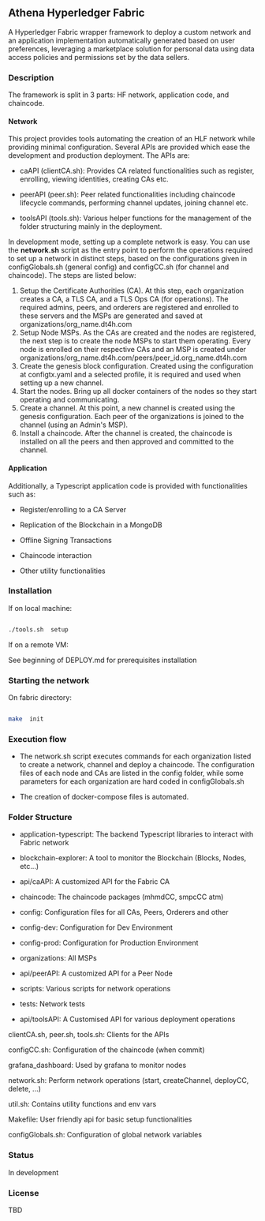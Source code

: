 
## Athena Hyperledger Fabric

  

A Hyperledger Fabric wrapper framework to deploy a custom network and an application implementation automatically generated based on user preferences, leveraging a marketplace solution for personal data using data access policies and permissions set by the data sellers.

  
  

### Description
The framework is split in 3 parts: HF network, application code, and chaincode.
  

#### Network

This project provides tools automating the creation of an HLF network while providing minimal configuration. Several APIs are provided which ease the development and production deployment. The APIs are:

* caAPI (clientCA.sh): Provides CA related functionalities such as register, enrolling, viewing identities, creating CAs etc.

* peerAPI (peer.sh): Peer related functionalities including chaincode lifecycle commands, performing channel updates, joining channel etc.

* toolsAPI (tools.sh): Various helper functions for the management of the folder structuring mainly in the deployment.


In development mode, setting up a complete network is easy. You can use the **network.sh** script as the entry point to perform the operations required to set up a network in distinct steps, based on the configurations given in configGlobals.sh (general config) and configCC.sh (for channel and chaincode). The steps are listed below:

1. Setup the Certificate Authorities (CA). At this step, each organization creates a CA, a TLS CA, and a TLS Ops CA (for operations). The required admins, peers, and orderers are registered and enrolled to these servers and the MSPs are generated and saved at organizations/org_name.dt4h.com
2. Setup Node MSPs. As the CAs are created and the nodes are registered, the next step is to create the node MSPs to start them operating. Every node is enrolled on their respective CAs and an MSP is created under organizations/org_name.dt4h.com/peers/peer_id.org_name.dt4h.com
3. Create the genesis block configuration. Created using the configuration at configtx.yaml and a selected profile, it is required and used when setting up a new channel.
4. Start the nodes. Bring up all docker containers of the nodes so they start operating and communicating.
5. Create a channel. At this point, a new channel is created using the genesis configuration. Each peer of the organizations is joined to the channel (using an Admin's MSP).
6. Install a chaincode. After the channel is created, the chaincode is installed on all the peers and then approved and committed to the channel.



  

#### Application

Additionally, a Typescript application code is provided with functionalities such as:

* Register/enrolling to a CA Server

* Replication of the Blockchain in a MongoDB

* Offline Signing Transactions

* Chaincode interaction

* Other utility functionalities

  
  

### Installation

  

If on local machine:

```bash

./tools.sh  setup

```

  

If on a remote VM:

See beginning of DEPLOY.md for prerequisites installation

  

### Starting the network

  

On fabric directory:

```bash

make  init

```

  

### Execution flow

  

* The network.sh script executes commands for each organization listed to create a network, channel and deploy a chaincode. The configuration files of each node and CAs are listed in the config folder, while some parameters for each organization are hard coded in configGlobals.sh

* The creation of docker-compose files is automated.

  

### Folder Structure

  

- application-typescript: The backend Typescript libraries to interact with Fabric network

- blockchain-explorer: A tool to monitor the Blockchain (Blocks, Nodes, etc...)

- api/caAPI: A customized API for the Fabric CA

- chaincode: The chaincode packages (mhmdCC, smpcCC atm)

- config: Configuration files for all CAs, Peers, Orderers and other

- config-dev: Configuration for Dev Environment

- config-prod: Configuration for Production Environment

<!-- - grpc-comms: Client to commnunicate with the Backend Application build with GRPC (focus is CRL updates) -->

- organizations: All MSPs

- api/peerAPI: A customized API for a Peer Node

- scripts: Various scripts for network operations

<!-- - smpc-application: Application used by SMPC Coordinator to invoke chaincode on Fabric network -->

- tests: Network tests

- api/toolsAPI: A Customised API for various deployment operations

clientCA.sh, peer.sh, tools.sh: Clients for the APIs

configCC.sh: Configuration of the chaincode (when commit)

grafana_dashboard: Used by grafana to monitor nodes

network.sh: Perform network operations (start, createChannel, deployCC, delete, ...)

util.sh: Contains utility functions and env vars

Makefile: User friendly api for basic setup functionalities

configGlobals.sh: Configuration of global network variables

  

### Status

In development

  

### License

TBD
